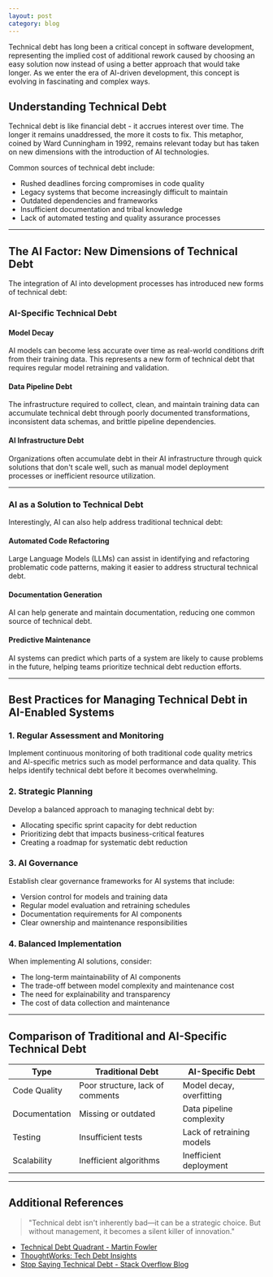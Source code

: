 ```yaml
---
layout: post
category: blog
---
```


Technical debt has long been a critical concept in software development, representing the implied cost of additional rework caused by choosing an easy solution now instead of using a better approach that would take longer. As we enter the era of AI-driven development, this concept is evolving in fascinating and complex ways.

## Understanding Technical Debt

Technical debt is like financial debt - it accrues interest over time. The longer it remains unaddressed, the more it costs to fix. This metaphor, coined by Ward Cunningham in 1992, remains relevant today but has taken on new dimensions with the introduction of AI technologies.

Common sources of technical debt include:

* Rushed deadlines forcing compromises in code quality
* Legacy systems that become increasingly difficult to maintain
* Outdated dependencies and frameworks
* Insufficient documentation and tribal knowledge
* Lack of automated testing and quality assurance processes

---

## The AI Factor: New Dimensions of Technical Debt

The integration of AI into development processes has introduced new forms of technical debt:

### AI-Specific Technical Debt

#### Model Decay
AI models can become less accurate over time as real-world conditions drift from their training data. This represents a new form of technical debt that requires regular model retraining and validation.

#### Data Pipeline Debt
The infrastructure required to collect, clean, and maintain training data can accumulate technical debt through poorly documented transformations, inconsistent data schemas, and brittle pipeline dependencies.

#### AI Infrastructure Debt
Organizations often accumulate debt in their AI infrastructure through quick solutions that don't scale well, such as manual model deployment processes or inefficient resource utilization.

---

### AI as a Solution to Technical Debt

Interestingly, AI can also help address traditional technical debt:

#### Automated Code Refactoring
Large Language Models (LLMs) can assist in identifying and refactoring problematic code patterns, making it easier to address structural technical debt.

#### Documentation Generation
AI can help generate and maintain documentation, reducing one common source of technical debt.

#### Predictive Maintenance
AI systems can predict which parts of a system are likely to cause problems in the future, helping teams prioritize technical debt reduction efforts.

---


## Best Practices for Managing Technical Debt in AI-Enabled Systems

### 1. Regular Assessment and Monitoring

Implement continuous monitoring of both traditional code quality metrics and AI-specific metrics such as model performance and data quality. This helps identify technical debt before it becomes overwhelming.

### 2. Strategic Planning

Develop a balanced approach to managing technical debt by:
* Allocating specific sprint capacity for debt reduction
* Prioritizing debt that impacts business-critical features
* Creating a roadmap for systematic debt reduction

### 3. AI Governance

Establish clear governance frameworks for AI systems that include:
* Version control for models and training data
* Regular model evaluation and retraining schedules
* Documentation requirements for AI components
* Clear ownership and maintenance responsibilities

### 4. Balanced Implementation

When implementing AI solutions, consider:
* The long-term maintainability of AI components
* The trade-off between model complexity and maintenance cost
* The need for explainability and transparency
* The cost of data collection and maintenance

---

## Comparison of Traditional and AI-Specific Technical Debt

| Type            | Traditional Debt             | AI-Specific Debt          |
|------------------|-----------------------------|---------------------------|
| Code Quality     | Poor structure, lack of comments | Model decay, overfitting |
| Documentation     | Missing or outdated         | Data pipeline complexity  |
| Testing           | Insufficient tests          | Lack of retraining models |
| Scalability       | Inefficient algorithms      | Inefficient deployment    |

---

## Additional References

> "Technical debt isn't inherently bad—it can be a strategic choice. But without management, it becomes a silent killer of innovation."  

- [Technical Debt Quadrant - Martin Fowler](https://martinfowler.com/bliki/TechnicalDebtQuadrant.html)  
- [ThoughtWorks: Tech Debt Insights](https://www.thoughtworks.com/insights/blog/legacy-modernization/tech-debt-what-business-leaders-need-to-know)  
- [Stop Saying Technical Debt - Stack Overflow Blog](https://stackoverflow.blog/2023/12/27/stop-saying-technical-debt/)  